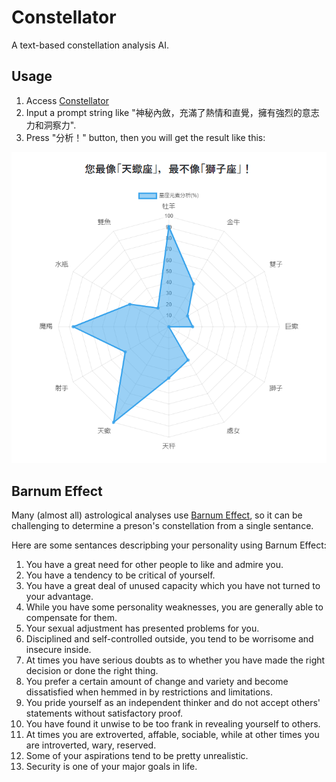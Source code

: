 # Constellator

A text-based constellation analysis AI.

## Usage

1. Access [Constellator](https://91d906h4.github.io/constellator/)
2. Input a prompt string like "神秘內斂，充滿了熱情和直覺，擁有強烈的意志力和洞察力".
3. Press "分析！" button, then you will get the result like this:

<div align="center">
    <img src="./asset/image.png" />
</div>

## Barnum Effect

Many (almost all) astrological analyses use [Barnum Effect](https://en.wikipedia.org/wiki/Barnum_effect), so it can be challenging to determine a preson's constellation from a single sentance.

Here are some sentances descripbing your personality using Barnum Effect:

1. You have a great need for other people to like and admire you.
2. You have a tendency to be critical of yourself.
3. You have a great deal of unused capacity which you have not turned to your advantage.
4. While you have some personality weaknesses, you are generally able to compensate for them.
5. Your sexual adjustment has presented problems for you.
6. Disciplined and self-controlled outside, you tend to be worrisome and insecure inside.
7. At times you have serious doubts as to whether you have made the right decision or done the right thing.
8. You prefer a certain amount of change and variety and become dissatisfied when hemmed in by restrictions and limitations.
9. You pride yourself as an independent thinker and do not accept others' statements without satisfactory proof.
10. You have found it unwise to be too frank in revealing yourself to others.
11. At times you are extroverted, affable, sociable, while at other times you are introverted, wary, reserved.
12. Some of your aspirations tend to be pretty unrealistic.
13. Security is one of your major goals in life.